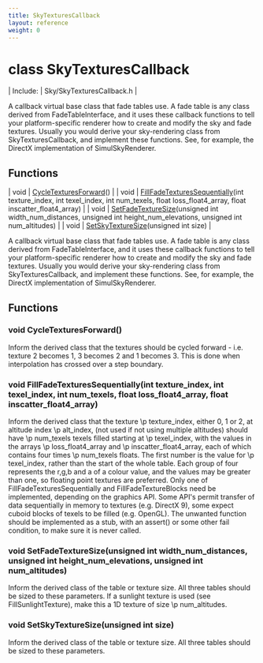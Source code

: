 ```yaml
---
title: SkyTexturesCallback
layout: reference
weight: 0
---
```

class SkyTexturesCallback
===

| Include: | Sky/SkyTexturesCallback.h |

A callback virtual base class that fade tables use. A fade table is any class derived from FadeTableInterface, and it
uses these callback functions to tell your platform-specific renderer how to create and modify the sky and fade textures.
Usually you would derive your sky-rendering class from SkyTexturesCallback, and implement these functions. See, for example,
the DirectX implementation of SimulSkyRenderer.
  


Functions
---

| void | [CycleTexturesForward](#CycleTexturesForward)() |
| void | [FillFadeTexturesSequentially](#FillFadeTexturesSequentially)(int texture_index, int texel_index, int num_texels, float loss_float4_array, float inscatter_float4_array) |
| void | [SetFadeTextureSize](#SetFadeTextureSize)(unsigned int width_num_distances, unsigned int height_num_elevations, unsigned int num_altitudes) |
| void | [SetSkyTextureSize](#SetSkyTextureSize)(unsigned int size) |

A callback virtual base class that fade tables use. A fade table is any class derived from FadeTableInterface, and it
uses these callback functions to tell your platform-specific renderer how to create and modify the sky and fade textures.
Usually you would derive your sky-rendering class from SkyTexturesCallback, and implement these functions. See, for example,
the DirectX implementation of SimulSkyRenderer.
  


Functions
---

### <a name="CycleTexturesForward"/>void CycleTexturesForward()
Inform the derived class that the textures should be cycled forward - i.e. texture 2 becomes 1, 3 becomes 2 and 1 becomes 3.
This is done when interpolation has crossed over a step boundary.

### <a name="FillFadeTexturesSequentially"/>void FillFadeTexturesSequentially(int texture_index, int texel_index, int num_texels, float loss_float4_array, float inscatter_float4_array)
Inform the derived class that the texture \p texture_index, either 0, 1 or 2, at altitude
index \p alt_index, (not used if not using multiple altitudes) should have \p num_texels texels
filled starting at \p texel_index, with the values in the arrays \p loss_float4_array and \p
inscatter_float4_array, each of which contains four times \p num_texels floats. The first number is
the value for \p texel_index, rather than the start of the whole table.
Each group of four represents the r,g,b and a of a colour value, and the values may be greater
than one, so floating point textures are preferred.
Only one of FillFadeTexturesSequentially and FillFadeTextureBlocks need be implemented, depending on the graphics API.
Some API's permit transfer of data sequentially in memory to textures (e.g. DirectX 9), some expect cuboid blocks of
texels to be filled (e.g. OpenGL). The unwanted function should be implemented as a stub, with an assert() or some other
fail condition, to make sure it is never called.

### <a name="SetFadeTextureSize"/>void SetFadeTextureSize(unsigned int width_num_distances, unsigned int height_num_elevations, unsigned int num_altitudes)
Inform the derived class of the table or texture size. All three tables should be sized to these parameters.
If a sunlight texture is used (see FillSunlightTexture), make this a 1D texture of size \p num_altitudes.

### <a name="SetSkyTextureSize"/>void SetSkyTextureSize(unsigned int size)
Inform the derived class of the table or texture size. All three tables should be sized to these parameters.
